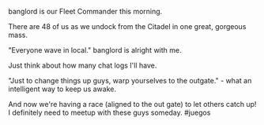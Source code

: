banglord is our Fleet Commander this morning.

There are 48 of us as we undock from the Citadel in one great, gorgeous mass.

"Everyone wave in local." banglord is alright with me.

Just think about how many chat logs I'll have.

"Just to change things up guys, warp yourselves to the outgate." - what an intelligent way to keep us awake.

And now we're having a race (aligned to the out gate) to let others catch up! I definitely need to meetup with these guys someday.
#juegos